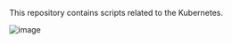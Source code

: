 This repository contains scripts related to the Kubernetes.

![image](https://github.com/user-attachments/assets/b372127d-06d8-4e2b-b272-86b68770ec5f)

